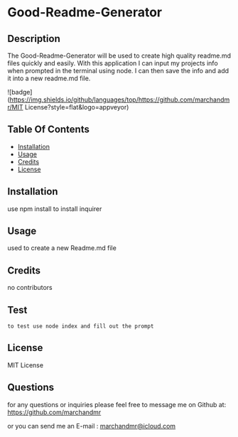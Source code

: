 #  Good-Readme-Generator 

  ##  Description

  The Good-Readme-Generator will be used to create high quality readme.md files quickly and easily. With this application I can input my projects info when prompted in the terminal using node. I can then save the info and add it into a new readme.md file.
  
  ![badge](https://img.shields.io/github/languages/top/https://github.com/marchandmr/MIT License?style=flat&logo=appveyor) 

  ## Table Of Contents

  * [Installation](#installation)
  * [Usage](#usage)
  * [Credits](#credits)
  * [License](#license)

  ## Installation

  use npm install to install inquirer

  ## Usage

  used to create a new Readme.md file

  ## Credits

  no contributors

  ## Test

    to test use node index and fill out the prompt

  ## License

  MIT License

## Questions

  for any questions or inquiries  please feel free to message me on Github at: https://github.com/marchandmr

  or you can send me an E-mail :  marchandmr@icloud.com

 

 
